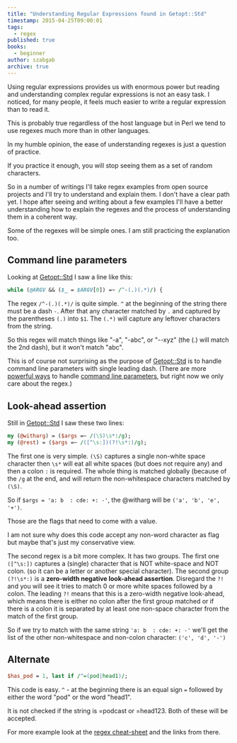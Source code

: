 ```yaml
---
title: "Understanding Regular Expressions found in Getopt::Std"
timestamp: 2015-04-25T09:00:01
tags:
  - regex
published: true
books:
  - beginner
author: szabgab
archive: true
---
```



Using regular expressions provides us with enormous power but reading and understanding
complex regular expressions is not an easy task. I noticed, for many people,
it feels much easier to write a regular expression than to read it.

This is probably true regardless of the host language but in Perl
we tend to use regexes much more than in other languages.


In my humble opinion, the ease of understanding regexes is just a question of practice.

If you practice it enough, you will stop seeing them as a set of random characters.

So in a number of writings I'll take regex examples from open source projects and
I'll try to understand and explain them. I don't have a clear path yet. I hope after
seeing and writing about a few examples I'll have a better understanding how to
explain the regexes and the process of understanding them in a coherent way.

Some of the regexes will be simple ones. I am still practicing the explanation too.

## Command line parameters

Looking at [Getopt::Std](https://metacpan.org/pod/Getopt::Std) I saw a line like this:

```perl
while (@ARGV && ($_ = $ARGV[0]) =~ /^-(.)(.*)/) {
```

The regex `/^-(.)(.*)/` is quite simple.
`^` at the beginning of the string there must be a
dash `-`. After that any character matched by `.`
and captured by the parentheses `(.)` into `$1`.
The `(.*)` will capture any leftover characters from the string.

So this regex will match things like "-a", "-abc", or "--xyz" (the (.) will match the 2nd dash), but it won't match "abc".

This is of course not surprising as the purpose of [Getopt::Std](https://metacpan.org/pod/Getopt::Std) is to handle
command line parameters with single leading dash.
(There are more [powerful ways](/advanced-usage-of-getopt-long-accepting-command-line-arguments)
to handle [command line parameters](/how-to-process-command-line-arguments-in-perl), but right now we only care about the regex.)

## Look-ahead assertion

Still in [Getopt::Std](https://metacpan.org/pod/Getopt::Std) I saw these two lines:

```perl
my (@witharg) = ($args =~ /(\S)\s*:/g);
my (@rest) = ($args =~ /([^\s:])(?!\s*:)/g);
```

The first one is very simple. `(\S)` captures a single non-white space character
then `\s*` will eat all white spaces (but does not require any)
and then a colon `:` is required. The whole thing is matched globally
(because of the `/g` at the end, and will return the non-whitespace characters
matched by `(\S)`.

So if `$args = 'a: b  : cde: +: -'`, the @witharg will be `('a', 'b', 'e', '+')`.

Those are the flags that need to come with a value.

I am not sure why does this code accept any non-word character as flag but
maybe that's just my conservative view.

The second regex is a bit more complex. It has two groups. The first one `([^\s:])`
captures a (single) character that is NOT white-space and NOT colon. (so it can be a letter
or another special character). The second group `(?!\s*:)` is a **zero-width negative
look-ahead assertion**. Disregard the `?!` and you will see it 
tries to match 0 or more white spaces followed by a colon.
The leading `?!` means that this is a zero-width negative look-ahead, which means there is either no colon after the
first group matched or if there is a colon it is separated by at least one non-space character from 
the match of the first group.

So if we try to match with the same string `'a: b  : cde: +: -'`
we'll get the list of the other non-whitespace and non-colon character:
`('c', 'd', '-')`


## Alternate

```perl
$has_pod = 1, last if /^=(pod|head1)/;
```

This code is easy. `^` - at the beginning there is an equal sign `=`
followed by either the word "pod" or the word "head1".

It is not checked if the string is =podcast  or =head123. Both of these will be accepted.

For more example look at the [regex cheat-sheet](/regex-cheat-sheet) and the links from there.
